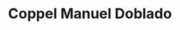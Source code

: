 ---
title: "Coppel Manuel Doblado"
url: /ciudad-manuel-doblado/coppel-manuel-doblado/
shop: Warenhaus
---